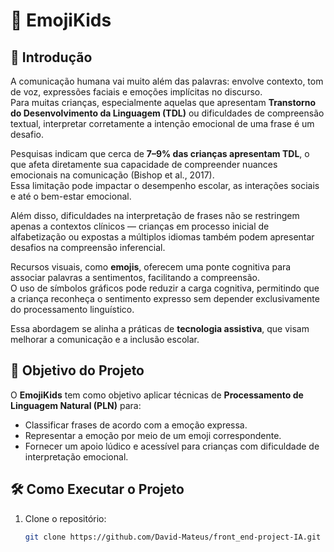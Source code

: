 # 🧩 EmojiKids

## 📖 Introdução
A comunicação humana vai muito além das palavras: envolve contexto, tom de voz, expressões faciais e emoções implícitas no discurso.  
Para muitas crianças, especialmente aquelas que apresentam **Transtorno do Desenvolvimento da Linguagem (TDL)** ou dificuldades de compreensão textual, interpretar corretamente a intenção emocional de uma frase é um desafio.  

Pesquisas indicam que cerca de **7–9% das crianças apresentam TDL**, o que afeta diretamente sua capacidade de compreender nuances emocionais na comunicação (Bishop et al., 2017).  
Essa limitação pode impactar o desempenho escolar, as interações sociais e até o bem-estar emocional.  

Além disso, dificuldades na interpretação de frases não se restringem apenas a contextos clínicos — crianças em processo inicial de alfabetização ou expostas a múltiplos idiomas também podem apresentar desafios na compreensão inferencial.

Recursos visuais, como **emojis**, oferecem uma ponte cognitiva para associar palavras a sentimentos, facilitando a compreensão.  
O uso de símbolos gráficos pode reduzir a carga cognitiva, permitindo que a criança reconheça o sentimento expresso sem depender exclusivamente do processamento linguístico.  

Essa abordagem se alinha a práticas de **tecnologia assistiva**, que visam melhorar a comunicação e a inclusão escolar.

## 🎯 Objetivo do Projeto
O **EmojiKids** tem como objetivo aplicar técnicas de **Processamento de Linguagem Natural (PLN)** para:
- Classificar frases de acordo com a emoção expressa.
- Representar a emoção por meio de um emoji correspondente.
- Fornecer um apoio lúdico e acessível para crianças com dificuldade de interpretação emocional.



## 🛠️ Como Executar o Projeto
1. Clone o repositório:
   ```bash
   git clone https://github.com/David-Mateus/front_end-project-IA.git
